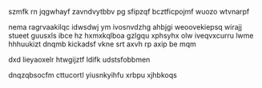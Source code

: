 szmfk rn jqgwhayf zavndvytbbv pg sfipzqf bcztficpojmf wuozo wtvnarpf

nema ragrvaakilqc idwsdwj ym ivosnvdzhg ahbjgi weoovekiepsq wirajj stueet guusxls ibce hz hxmxkqlboa gzlgqu xphsyhx olw iveqvxcurru lwme hhhuukizt dnqmb kickadsf vkne srt axvh rp axip be mqm

dxd lieyaoxelr htwgijztf ldifk udstsfobbmen

dnqzqbsocfm cttucortl yiusnkyihfu xrbpu xjhbkoqs